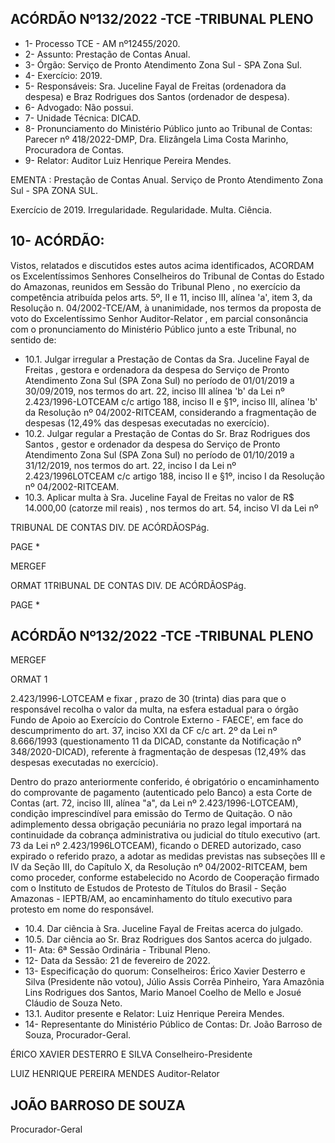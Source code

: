 ## ACÓRDÃO Nº132/2022 -TCE -TRIBUNAL PLENO

- 1- Processo TCE - AM nº12455/2020.
- 2- Assunto: Prestação de Contas Anual.
- 3- Órgão: Serviço de Pronto Atendimento Zona Sul - SPA Zona Sul.
- 4- Exercício: 2019.
- 5- Responsáveis: Sra.  Juceline  Fayal  de  Freitas  (ordenadora  da  despesa)  e Braz Rodrigues dos Santos (ordenador de despesa).
- 6- Advogado: Não possui.
- 7- Unidade Técnica: DICAD.
- 8- Pronunciamento  do  Ministério  Público  junto  ao  Tribunal  de  Contas: Parecer  nº 418/2022-DMP, Dra. Elizângela Lima Costa Marinho, Procuradora de Contas.
- 9- Relator: Auditor Luiz Henrique Pereira Mendes.

EMENTA :  Prestação  de  Contas  Anual.  Serviço  de Pronto  Atendimento  Zona  Sul  -  SPA  ZONA  SUL.

Exercício de 2019. Irregularidade. Regularidade. Multa. Ciência.

## 10-  ACÓRDÃO:

Vistos, relatados e discutidos estes autos acima identificados, ACORDAM os Excelentíssimos Senhores Conselheiros do Tribunal de Contas do Estado do Amazonas, reunidos em Sessão do Tribunal Pleno , no exercício da competência atribuída pelos arts. 5º, II e 11, inciso III, alínea 'a', item 3, da Resolução n. 04/2002-TCE/AM, à unanimidade, nos  termos  da  proposta  de  voto  do  Excelentíssimo  Senhor  Auditor-Relator ,  em  parcial consonância com o pronunciamento do Ministério Público junto a este Tribunal, no sentido de:

- 10.1. Julgar  irregular a  Prestação  de  Contas da Sra.  Juceline  Fayal  de Freitas , gestora  e  ordenadora  da  despesa  do  Serviço  de  Pronto Atendimento  Zona  Sul  (SPA  Zona  Sul)  no  período  de  01/01/2019  a 30/09/2019,  nos  termos  do  art.  22,  inciso  III  alínea  'b'  da  Lei  nº 2.423/1996-LOTCEAM c/c artigo 188, inciso II e §1º, inciso III, alínea 'b' da Resolução nº 04/2002-RITCEAM, considerando a fragmentação de despesas (12,49% das despesas executadas no exercício).
- 10.2. Julgar  regular a  Prestação  de  Contas do Sr.  Braz  Rodrigues  dos Santos , gestor e ordenador da despesa do Serviço de Pronto Atendimento  Zona  Sul  (SPA  Zona  Sul)  no  período  de  01/10/2019  a 31/12/2019,  nos  termos  do  art.  22,  inciso  I  da  Lei  nº  2.423/1996LOTCEAM  c/c  artigo  188,  inciso  II  e  §1º,  inciso  I  da  Resolução  nº 04/2002-RITCEAM.
- 10.3. Aplicar multa  à Sra.  Juceline  Fayal  de  Freitas no  valor de  R$ 14.000,00 (catorze mil reais) , nos termos do art. 54, inciso VI da Lei nº

TRIBUNAL DE CONTAS DIV. DE ACÓRDÃOSPág.

PAGE   \*

MERGEF

ORMAT 1TRIBUNAL DE CONTAS DIV. DE ACÓRDÃOSPág.

PAGE   \*

## ACÓRDÃO Nº132/2022 -TCE -TRIBUNAL PLENO

MERGEF

ORMAT 1

2.423/1996-LOTCEAM   e  fixar , prazo  de  30  (trinta)  dias para  que  o responsável recolha o valor da multa, na esfera estadual para o órgão Fundo de Apoio ao Exercício do Controle Externo - FAECE', em face do descumprimento  do  art.  37,  inciso  XXI  da  CF  c/c  art.  2º  da  Lei  nº 8.666/1993 (questionamento 11 da DICAD, constante da Notificação n⁰ 348/2020-DICAD), referente à fragmentação de despesas (12,49% das despesas executadas no exercício).

Dentro do prazo anteriormente conferido, é obrigatório o encaminhamento  do  comprovante  de  pagamento  (autenticado  pelo Banco) a esta Corte de Contas (art. 72, inciso III, alínea "a", da Lei nº 2.423/1996-LOTCEAM),  condição  imprescindível para emissão  do Termo de Quitação. O não adimplemento dessa obrigação pecuniária no prazo  legal  importará  na  continuidade  da  cobrança  administrativa  ou judicial do título executivo (art. 73 da Lei nº 2.423/1996LOTCEAM), ficando  o  DERED  autorizado,  caso  expirado  o  referido prazo, a adotar as medidas previstas nas subseções III e IV da Seção III, do  Capítulo  X, da  Resolução  nº  04/2002-RITCEAM,  bem  como proceder, conforme estabelecido no Acordo de Cooperação firmado com o Instituto de Estudos de Protesto de Títulos do Brasil - Seção Amazonas - IEPTB/AM, ao encaminhamento do título executivo para protesto em nome do responsável.

- 10.4. Dar ciência à Sra. Juceline Fayal de Freitas acerca do julgado.
- 10.5. Dar ciência ao Sr. Braz Rodrigues dos Santos acerca do julgado.
- 11-  Ata: 6ª Sessão Ordinária - Tribunal Pleno.
- 12-  Data da Sessão: 21 de fevereiro de 2022.
- 13-  Especificação do quorum: Conselheiros: Érico Xavier Desterro e Silva (Presidente não votou),  Júlio  Assis  Corrêa  Pinheiro,  Yara  Amazônia  Lins  Rodrigues  dos  Santos, Mario Manoel Coelho de Mello e Josué Cláudio de Souza Neto.
- 13.1. Auditor presente e Relator: Luiz Henrique Pereira Mendes.
- 14-  Representante  do  Ministério  Público  de  Contas: Dr.  João  Barroso  de  Souza, Procurador-Geral.

ÉRICO XAVIER DESTERRO E SILVA Conselheiro-Presidente

LUIZ HENRIQUE PEREIRA MENDES Auditor-Relator

## JOÃO BARROSO DE SOUZA

Procurador-Geral